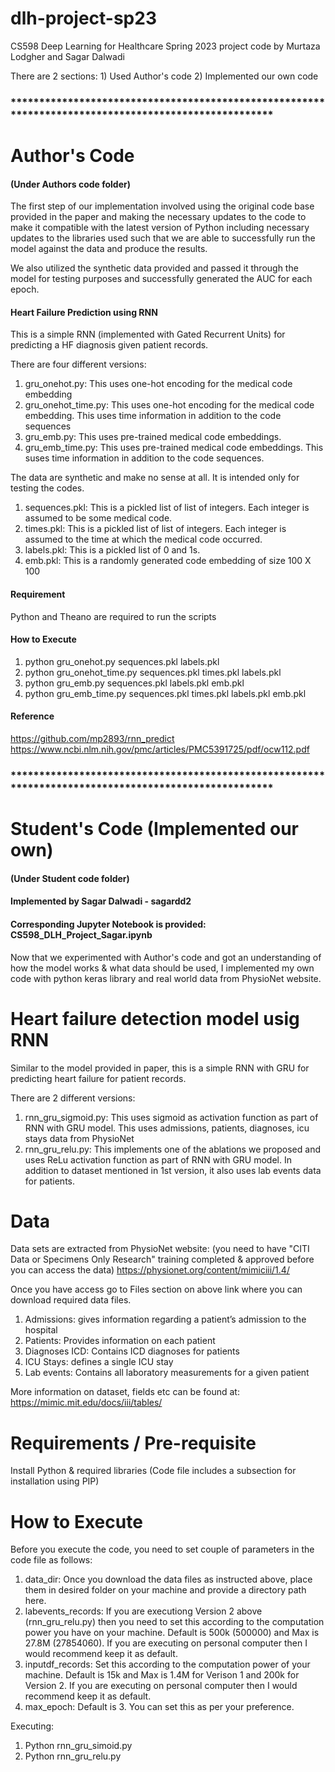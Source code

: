 # dlh-project-sp23
CS598 Deep Learning for Healthcare Spring 2023 project code by Murtaza Lodgher and Sagar Dalwadi

There are 2 sections: 1) Used Author's code 2) Implemented our own code

### *****************************************************************************************************

# Author's Code
#### (Under Authors code folder)

The first step of our implementation involved using the original code base provided in the paper and making the necessary updates to the code to make it compatible with the latest version of Python including necessary updates to the libraries used such that we are able to successfully run the model against the data and produce the results.

We also utilized the synthetic data provided and passed it through the model for testing purposes and successfully generated the AUC for each epoch.

#### Heart Failure Prediction using RNN
This is a simple RNN (implemented with Gated Recurrent Units) for predicting a HF diagnosis given patient records.

There are four different versions:

1. gru_onehot.py: This uses one-hot encoding for the medical code embedding
2. gru_onehot_time.py: This uses one-hot encoding for the medical code embedding. This uses time information in addition to the code sequences
3. gru_emb.py: This uses pre-trained medical code embeddings. 
4. gru_emb_time.py: This uses pre-trained medical code embeddings. This suses time information in addition to the code sequences.

The data are synthetic and make no sense at all. It is intended only for testing the codes.

1. sequences.pkl: This is a pickled list of list of integers. Each integer is assumed to be some medical code.
2. times.pkl: This is a pickled list of list of integers. Each integer is assumed to the time at which the medical code occurred.
3. labels.pkl: This is a pickled list of 0 and 1s.
4. emb.pkl: This is a randomly generated code embedding of size 100 X 100

#### Requirement
Python and Theano are required to run the scripts

#### How to Execute
1. python gru_onehot.py sequences.pkl labels.pkl <output>
2. python gru_onehot_time.py sequences.pkl times.pkl labels.pkl <output>
3. python gru_emb.py sequences.pkl labels.pkl emb.pkl <output>
4. python gru_emb_time.py sequences.pkl times.pkl labels.pkl emb.pkl <output>

#### Reference
https://github.com/mp2893/rnn_predict
https://www.ncbi.nlm.nih.gov/pmc/articles/PMC5391725/pdf/ocw112.pdf


### *****************************************************************************************************

# Student's Code (Implemented our own)
#### (Under Student code folder)
#### Implemented by Sagar Dalwadi - sagardd2
#### Corresponding Jupyter Notebook is provided: CS598_DLH_Project_Sagar.ipynb

Now that we experimented with Author's code and got an understanding of how the model works & what data should be used, I implemented my own code with python keras library and real world data from PhysioNet website.

# Heart failure detection model usig RNN
Similar to the model provided in paper, this is a simple RNN with GRU for predicting heart failure for patient records.

There are 2 different versions:

1. rnn_gru_sigmoid.py: This uses sigmoid as activation function as part of RNN with GRU model. This uses admissions, patients, diagnoses, icu stays data from PhysioNet
2. rnn_gru_relu.py: This implements one of the ablations we proposed and uses ReLu activation function as part of RNN with GRU model. In addition to dataset mentioned in 1st version, it also uses lab events data for patients.

# Data

Data sets are extracted from PhysioNet website: (you need to have "CITI Data or Specimens Only Research" training completed & approved before you can access the data)
https://physionet.org/content/mimiciii/1.4/

Once you have access go to Files section on above link where you can download required data files.

1. Admissions: gives information regarding a patient’s admission to the hospital
2. Patients: Provides information on each patient
3. Diagnoses ICD: Contains ICD diagnoses for patients
4. ICU Stays: defines a single ICU stay
5. Lab events: Contains all laboratory measurements for a given patient

More information on dataset, fields etc can be found at: https://mimic.mit.edu/docs/iii/tables/

# Requirements / Pre-requisite

Install Python & required libraries (Code file includes a subsection for installation using PIP)

# How to Execute

Before you execute the code, you need to set couple of parameters in the code file as follows:

1. data_dir: Once you download the data files as instructed above, place them in desired folder on your machine and provide a directory path here.
2. labevents_records: If you are executiong Version 2 above (rnn_gru_relu.py) then you need to set this according to the computation power you have on your machine. Default is 500k (500000) and Max is 27.8M (27854060). If you are executing on personal computer then I would recommend keep it as default.
3. inputdf_records: Set this according to the computation power of your machine. Default is 15k and Max is 1.4M for Verison 1 and 200k for Version 2. If you are executing on personal computer then I would recommend keep it as default.
4. max_epoch: Default is 3. You can set this as per your preference.

Executing:

1. Python rnn_gru_simoid.py
2. Python rnn_gru_relu.py

